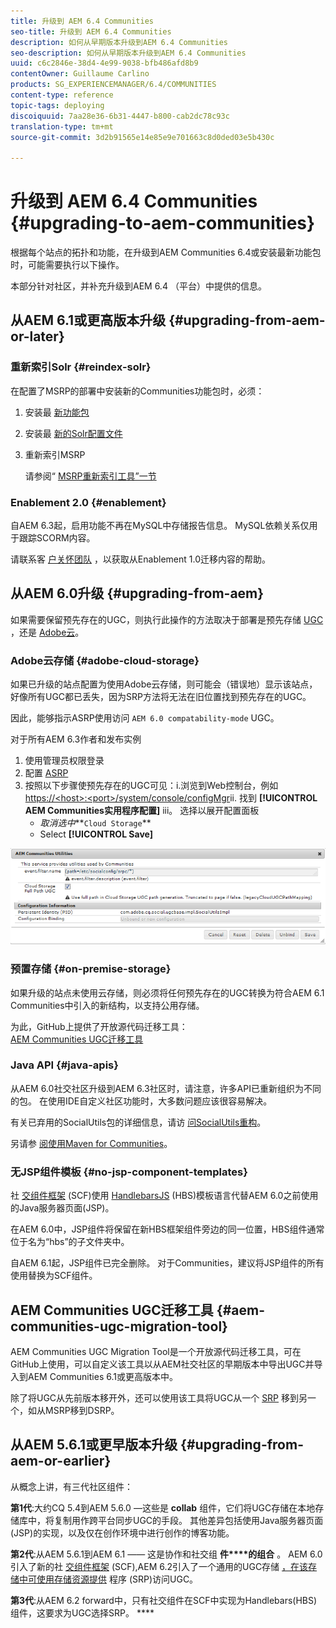 ```yaml
---
title: 升级到 AEM 6.4 Communities
seo-title: 升级到 AEM 6.4 Communities
description: 如何从早期版本升级到AEM 6.4 Communities
seo-description: 如何从早期版本升级到AEM 6.4 Communities
uuid: c6c2846e-38d4-4e99-9038-bfb486afd8b9
contentOwner: Guillaume Carlino
products: SG_EXPERIENCEMANAGER/6.4/COMMUNITIES
content-type: reference
topic-tags: deploying
discoiquuid: 7aa28e36-6b31-4447-b800-cab2dc78c93c
translation-type: tm+mt
source-git-commit: 3d2b91565e14e85e9e701663c8d0ded03e5b430c

---
```



# 升级到 AEM 6.4 Communities {#upgrading-to-aem-communities}

根据每个站点的拓扑和功能，在升级到AEM Communities 6.4或安装最新功能包时，可能需要执行以下操作。

本部分针对社区，并补充升级到AEM 6.4 [](../../help/sites-deploying/upgrade.md) （平台）中提供的信息。

## 从AEM 6.1或更高版本升级 {#upgrading-from-aem-or-later}

### 重新索引Solr {#reindex-solr}

在配置了MSRP的部署中安装新的Communities功能包时，必须：

1. 安装最 [新功能包](deploy-communities.md#latestfeaturepack)
2. 安装最 [新的Solr配置文件](msrp.md#upgrading)
3. 重新索引MSRP

   请参阅“ [MSRP重新索引工具”一节](msrp.md#msrp-reindex-tool)

### Enablement 2.0 {#enablement}

自AEM 6.3起，启用功能不再在MySQL中存储报告信息。 MySQL依赖关系仅用于跟踪SCORM内容。

请联系客 [户关怀团队](https://helpx.adobe.com/marketing-cloud/contact-support.html) ，以获取从Enablement 1.0迁移内容的帮助。

## 从AEM 6.0升级 {#upgrading-from-aem}

如果需要保留预先存在的UGC，则执行此操作的方法取决于部署是预先存储 [UGC](#on-premise-storage) ，还是 [Adobe云](#adobe-cloud-storage)。

### Adobe云存储 {#adobe-cloud-storage}

如果已升级的站点配置为使用Adobe云存储，则可能会（错误地）显示该站点，好像所有UGC都已丢失，因为SRP方法将无法在旧位置找到预先存在的UGC。

因此，能够指示ASRP使用访问 `AEM 6.0 compatability-mode` UGC。

对于所有AEM 6.3作者和发布实例

1. 使用管理员权限登录
2. 配置 [ASRP](asrp.md)
3. 按照以下步骤使预先存在的UGC可见：i.浏览到Web控制台，例如
   [https://&lt;host>:&lt;port>/system/console/configMgr](http://localhost:4502/system/console/configMgr)ii. 找到 **[!UICONTROL AEM Communities实用程序配置]** iii。 选择以展开配置面板
   * *取消选中***`Cloud Storage`**
   * Select **[!UICONTROL Save]**

![chlimage_1-126](assets/chlimage_1-126.png)

### 预置存储 {#on-premise-storage}

如果升级的站点未使用云存储，则必须将任何预先存在的UGC转换为符合AEM 6.1 Communities中引入的新结构，以支持公用存储。

为此，GitHub上提供了开放源代码迁移工具：\
[AEM Communities UGC迁移工具](https://github.com/Adobe-Marketing-Cloud/communities-ugc-migration)

### Java API {#java-apis}

从AEM 6.0社交社区升级到AEM 6.3社区时，请注意，许多API已重新组织为不同的包。 在使用IDE自定义社区功能时，大多数问题应该很容易解决。

有关已弃用的SocialUtils包的详细信息，请访 [问SocialUtils重构](socialutils.md)。

另请参 [阅使用Maven for Communities](maven.md)。

### 无JSP组件模板 {#no-jsp-component-templates}

社 [交组件框架](scf.md) (SCF)使用 [HandlebarsJS](https://www.handlebarsjs.com/) (HBS)模板语言代替AEM 6.0之前使用的Java服务器页面(JSP)。

在AEM 6.0中，JSP组件将保留在新HBS框架组件旁边的同一位置，HBS组件通常位于名为“hbs”的子文件夹中。

自AEM 6.1起，JSP组件已完全删除。 对于Communities，建议将JSP组件的所有使用替换为SCF组件。

## AEM Communities UGC迁移工具 {#aem-communities-ugc-migration-tool}

[](https://github.com/Adobe-Marketing-Cloud/communities-ugc-migration) AEM Communities UGC Migration Tool是一个开放源代码迁移工具，可在GitHub上使用，可以自定义该工具以从AEM社交社区的早期版本中导出UGC并导入到AEM Communities 6.1或更高版本中。

除了将UGC从先前版本移开外，还可以使用该工具将UGC从一个 [SRP](working-with-srp.md) 移到另一个，如从MSRP移到DSRP。

## 从AEM 5.6.1或更早版本升级 {#upgrading-from-aem-or-earlier}

从概念上讲，有三代社区组件：

**第1代**:大约CQ 5.4到AEM 5.6.0 —这些是 **collab** 组件，它们将UGC存储在本地存储库中，将复制用作跨平台同步UGC的手段。 其他差异包括使用Java服务器页面(JSP)的实现，以及仅在创作环境中进行创作的博客功能。

**第2代**:从AEM 5.6.1到AEM 6.1 —— 这是协作和社交组 **件****的组合** 。 AEM 6.0引入了新的社 [交组件框架](scf.md) (SCF),AEM 6.2引入了一个通用的UGC存储 [，在该存储中可使用存储资源提供](working-with-srp.md) 程序 [](srp.md) (SRP)访问UGC。

**第3代**:从AEM 6.2 forward中，只有社交组件在SCF中实现为Handlebars(HBS)组件，这要求为UGC选择SRP。 ****

